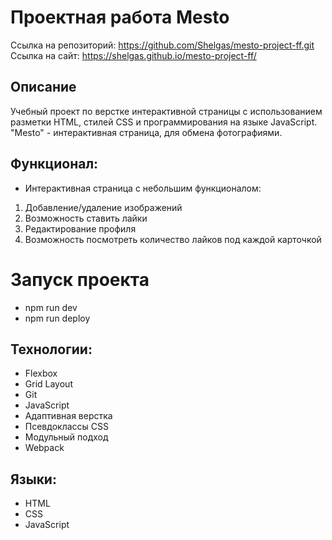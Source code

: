 # Проектная работа Mesto
Ссылка на репозиторий: https://github.com/Shelgas/mesto-project-ff.git
<br>
Ссылка на сайт: https://shelgas.github.io/mesto-project-ff/

## Описание
Учебный проект по верстке интерактивной страницы с использованием разметки HTML, стилей CSS и программирования на языке JavaScript. "Mesto" - интерактивная страница, для обмена фотографиями.

## Функционал: 

* Интерактивная страница  с небольшим функционалом:

1. Добавление/удаление изображений
2. Возможность ставить лайки
3. Редактирование профиля
4. Возможность посмотреть количество лайков под каждой карточкой

# Запуск проекта

- npm run dev
- npm run deploy

## Технологии: 

* Flexbox
* Grid Layout
* Git
* JavaScript
* Адаптивная верстка
* Псевдоклассы CSS
* Модульный подход
* Webpack

## Языки:

- HTML
- CSS
- JavaScript


